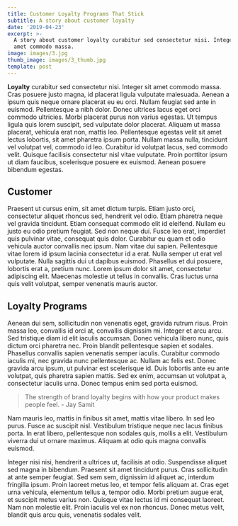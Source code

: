 ```yaml
---
title: Customer Loyalty Programs That Stick
subtitle: A story about customer loyalty
date: '2019-04-23'
excerpt: >-
  A story about customer loyalty curabitur sed consectetur nisi. Integer sit
  amet commodo massa.
image: images/3.jpg
thumb_image: images/3_thumb.jpg
template: post
---
```


**Loyalty** curabitur sed consectetur nisi. Integer sit amet commodo massa. Cras posuere justo magna, id placerat ligula vulputate malesuada. Aenean a ipsum quis neque ornare placerat eu eu orci. Nullam feugiat sed ante in euismod. Pellentesque a nibh dolor. Donec ultrices lacus eget orci commodo ultricies. Morbi placerat purus non varius egestas. Ut tempus ligula quis lorem suscipit, sed vulputate dolor placerat. Aliquam ut massa placerat, vehicula erat non, mattis leo. Pellentesque egestas velit sit amet lectus lobortis, sit amet pharetra ipsum porta. Nullam massa nulla, tincidunt vel volutpat vel, commodo id leo. Curabitur id volutpat lacus, sed commodo velit. Quisque facilisis consectetur nisl vitae vulputate. Proin porttitor ipsum ut diam faucibus, scelerisque posuere ex euismod. Aenean posuere bibendum egestas.

## Customer

Praesent ut cursus enim, sit amet dictum turpis. Etiam justo orci, consectetur aliquet rhoncus sed, hendrerit vel odio. Etiam pharetra neque vel gravida tincidunt. Etiam consequat commodo elit id eleifend. Nullam eu justo eu odio pretium feugiat. Sed non neque dui. Fusce leo erat, imperdiet quis pulvinar vitae, consequat quis dolor. Curabitur eu quam et odio vehicula auctor convallis nec ipsum. Nam vitae dui sapien. Pellentesque vitae lorem id ipsum lacinia consectetur id a erat. Nulla semper ut erat vel vulputate. Nulla sagittis dui ut dapibus euismod. Phasellus et dui posuere, lobortis erat a, pretium nunc. Lorem ipsum dolor sit amet, consectetur adipiscing elit. Maecenas molestie ut tellus in convallis. Cras luctus urna quis velit volutpat, semper venenatis mauris auctor.

## Loyalty Programs

Aenean dui sem, sollicitudin non venenatis eget, gravida rutrum risus. Proin massa leo, convallis id orci at, convallis dignissim mi. Integer et arcu arcu. Sed tristique diam id elit iaculis accumsan. Donec vehicula libero nunc, quis dictum orci pharetra nec. Proin blandit pellentesque sapien et sodales. Phasellus convallis sapien venenatis semper iaculis. Curabitur commodo iaculis mi, nec gravida nunc pellentesque ac. Nullam ac felis est. Donec gravida arcu ipsum, ut pulvinar est scelerisque id. Duis lobortis ante eu ante volutpat, quis pharetra sapien mattis. Sed ex enim, accumsan ut volutpat a, consectetur iaculis urna. Donec tempus enim sed porta euismod.

> The strength of brand loyalty begins with how your product makes people feel. - Jay Samit

Nam mauris leo, mattis in finibus sit amet, mattis vitae libero. In sed leo purus. Fusce ac suscipit nisl. Vestibulum tristique neque nec lacus finibus porta. In erat libero, pellentesque non sodales quis, mollis a elit. Vestibulum viverra dui ut ornare maximus. Aliquam at odio quis magna convallis euismod.

Integer nisi nisi, hendrerit a ultrices ut, facilisis at odio. Suspendisse aliquet sed magna in bibendum. Praesent sit amet tincidunt purus. Cras sollicitudin at ante semper feugiat. Sed sem sem, dignissim id aliquet ac, interdum fringilla ipsum. Proin laoreet metus leo, et tempor felis aliquam at. Cras eget urna vehicula, elementum tellus a, tempor odio. Morbi pretium augue erat, et suscipit metus varius non. Quisque vitae lectus id mi consequat laoreet. Nam non molestie elit. Proin iaculis vel ex non rhoncus. Donec metus velit, blandit quis arcu quis, venenatis sodales velit.
